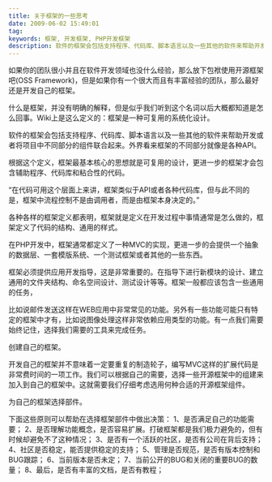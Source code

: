 ```yaml
---
title: 关于框架的一些思考
date: 2009-06-02 15:49:01
tag: 
keywords: 框架, 开发框架, PHP开发框架
description: 软件的框架会包括支持程序、代码库、脚本语言以及一些其他的软件来帮助开发或者将项目中不同部分的组件联合起来。如何根据自己团队的情况选择框架的使用，本文整理了一些辅助决策的参考意见。
---
```


如果你的团队很小并且在软件开发领域也没什么经验，那么放下包袱使用开源框架吧(OSS Framework)，但是如果你有一个很大而且有丰富经验的团队，那么最好还是开发自己的框架。

什么是框架，并没有明确的解释，但是似乎我们听到这个名词以后大概都知道是怎么回事。Wiki上是这么定义的：框架是一种可复用的系统化设计。

软件的框架会包括支持程序、代码库、脚本语言以及一些其他的软件来帮助开发或者将项目中不同部分的组件联合起来。外界看来框架的不同部分就像是各种API。

根据这个定义，框架最基本核心的思想就是可复用的设计，更进一步的框架才会包含辅助程序、代码库和粘合性的代码。

“在代码可用这个层面上来讲，框架类似于API或者各种代码库，但与此不同的是，框架中流程控制不是由调用者，而是由框架本身决定的。”

各种各样的框架定义都表明，框架就是定义在开发过程中事情通常是怎么做的，框架定义了代码的结构、通用的样式。

在PHP开发中，框架通常都定义了一种MVC的实现，更进一步的会提供一个抽象的数据层、一套模版系统、一个测试框架或者其他的一些东西。

框架必须提供应用开发指导，这是非常重要的。在指导下进行新模块的设计、建立通用的文件夹结构、命名空间设计、测试设计等等。框架一般都应该包含一些通用的任务，

比如说邮件发送这样在WEB应用中非常常见的功能。另外有一些功能可能只有特定的框架中才有，比如说图像处理这样非常依赖应用类型的功能。有一点我们需要始终记住，选择我们需要的工具来完成任务。

创建自己的框架。

开发自己的框架并不意味着一定要重复的制造轮子，编写MVC这样的扩展代码是非常费时间的一项工作。我们可以根据自己的需要，选择一些开源框架中的组建来加入到自己的框架中。这就需要我们仔细考虑选用何种合适的开源框架组件。

为自己的框架选择部件。

下面这些原则可以帮助在选择框架部件中做出决策：
1、是否满足自己的功能需要；
2、是否理解功能概念，是否容易扩展。打破框架都是我们极力避免的，但有时候却避免不了这种情况；
3、是否有一个活跃的社区，是否有公司在背后支持；
4、社区是否稳定，能否提供稳定的支持；
5、管理是否规范，是否有版本控制和BUG跟踪；
6、当前版本是否未定；
7、当前公开的BUG和关闭的重要BUG的数量；
8、最后，是否有丰富的文档，是否有教程；











